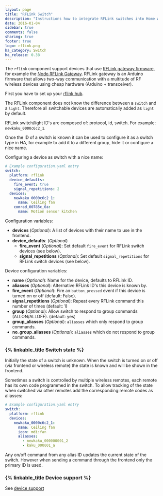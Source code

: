 ```yaml
---
layout: page
title: "RFLink Switch"
description: "Instructions how to integrate RFLink switches into Home Assistant."
date: 2016-01-04
sidebar: true
comments: false
sharing: true
footer: true
logo: rflink.png
ha_category: Switch
ha_release: 0.38
---
```


The `rflink` component support devices that use [RFLink gateway firmware](http://www.nemcon.nl/blog2/), for example the [Nodo RFLink Gateway](https://www.nodo-shop.nl/nl/21-rflink-gateway). RFLink gateway is an Arduino firmware that allows two-way communication with a multitude of RF wireless devices using cheap hardware (Arduino + transceiver).

First you have to set up your [rflink hub](/components/rflink/).

The RFLink component does not know the difference between a `switch` and a `light`. Therefore all switchable devices are automatically added as `light` by default.

RFLink switch/light ID's are composed of: protocol, id, switch. For example: `newkaku_0000c6c2_1`.

Once the ID of a switch is known it can be used to configure it as a switch type in HA, for example to add it to a different group, hide it or configure a nice name.

Configuring a device as switch with a nice name:

```yaml
# Example configuration.yaml entry
switch:
  platform: rflink
  device_defaults:
    fire_event: true
    signal_repetitions: 2
  devices:
    newkaku_0000c6c2_1:
      name: Ceiling fan
    conrad_00785c_0a:
      name: Motion sensor kitchen

```

Configuration variables:

- **devices** (*Optional*): A list of devices with their name to use in the frontend.
- **device_defaults**: (*Optional*)
  - **fire_event** (*Optional*): Set default `fire_event` for RFLink switch devices (see below).
  - **signal_repetitions** (*Optional*): Set default `signal_repetitions` for RFLink switch devices (see below).

Device configuration variables:

- **name** (*Optional*): Name for the device, defaults to RFLink ID.
- **aliasses** (*Optional*): Alternative RFLink ID's this device is known by.
- **fire_event** (*Optional*): Fire an `button_pressed` event if this device is turned on or off (default: False).
- **signal_repetitions** (*Optional*): Repeat every RFLink command this number of times (default: 1)
- **group** (*Optional*): Allow switch to respond to group commands (ALLON/ALLOFF). (default: yes)
- **group_aliasses** (*Optional*): `aliasses` which only respond to group commands.
- **no_group_aliasses** (*Optional*): `aliasses` which do not respond to group commands.

### {% linkable_title Switch state %}

Initially the state of a switch is unknown. When the switch is turned on or off (via frontend or wireless remote) the state is known and will be shown in the frontend.

Sometimes a switch is controlled by multiple wireless remotes, each remote has its own code programmed in the switch. To allow tracking of the state when switched via other remotes add the corresponding remote codes as aliasses:

```yaml
# Example configuration.yaml entry
switch:
  platform: rflink
  devices:
    newkaku_0000c6c2_1:
      name: Ceiling fan
      icon: mdi:fan
      aliasses:
        - newkaku_000000001_2
        - kaku_000001_a
```

Any on/off command from any alias ID updates the current state of the switch. However when sending a command through the frontend only the primary ID is used.

### {% linkable_title Device support %}

See [device support](/components/rflink/#device-support)

